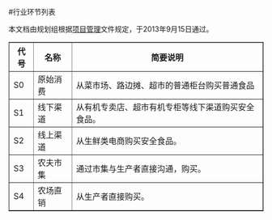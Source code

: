 #行业环节列表

本文档由规划组根据[项目管理](https://github.com/ITCoops/food/blob/master/%E9%A1%B9%E7%9B%AE%E7%AE%A1%E7%90%86.md "项目管理")文件规定，于2013年9月15日通过。


<table border>
<tr><th>代号</th><th>名称</th><th>简要说明</th></tr>
<tr><td>S0</td><td>原始消费</td><td>从菜市场、路边摊、超市的普通柜台购买普通食品</td></tr>
<tr><td>S1</td><td>线下渠道</td><td>从有机专卖店、超市有机专柜等线下渠道购买安全食品。</td></tr>
<tr><td>S2</td><td>线上渠道</td><td>从生鲜类电商购买安全食品。</td></tr>
<tr><td>S3</td><td>农夫市集</td><td>通过市集与生产者直接沟通，购买。</td></tr>
<tr><td>S4</td><td>农场直销</td><td>从生产者直接购买。</td></tr>
</table>


